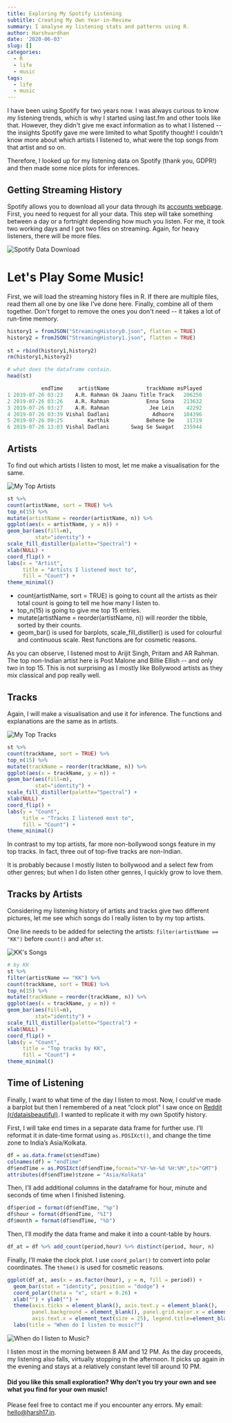 ```yaml
---
title: Exploring My Spotify Listening
subtitle: Creating My Own Year-in-Review
summary: I analyse my listening stats and patterns using R.
author: Harshvardhan
date: '2020-06-03'
slug: []
categories:
  - R
  - life
  - music
tags:
  - life
  - music
---
```


I have been using Spotify for two years now. I was always curious to know my listening trends, which is why I started using last.fm and other tools like that. However, they didn't give me exact information as to what I listened -- the insights Spotify gave me were limited to what Spotify thought! I couldn't know more about which artists I listened to, what were the top songs from that artist and so on.

Therefore, I looked up for my listening data on Spotify (thank you, GDPR!) and then made some nice plots for inferences.

## Getting Streaming History

Spotify allows you to download all your data through its [accounts webpage](https://www.spotify.com/us/account/privacy/). First, you need to request for all your data. This step will take something between a day or a fortnight depending how much you listen. For me, it took two working days and I got two files on streaming. Again, for heavy listeners, there will be more files.

![Spotify Data Download](images/Screenshot%202021-06-18%20at%2012.10.41%20AM.png)

# Let's Play Some Music!

First, we will load the streaming history files in R. If there are multiple files, read them all one by one like I've done here. Finally, combine all of them together. Don't forget to remove the ones you don't need -- it takes a lot of run-time memory.


```r
history1 = fromJSON("StreamingHistory0.json", flatten = TRUE)
history2 = fromJSON("StreamingHistory1.json", flatten = TRUE)
 
st = rbind(history1,history2)
rm(history1,history2)

# what does the dataframe contain.
head(st)

           endTime     artistName            trackName msPlayed
1 2019-07-26 03:23    A.R. Rahman Ok Jaanu Title Track   206250
2 2019-07-26 03:26    A.R. Rahman            Enna Sona   213632
3 2019-07-26 03:27    A.R. Rahman             Jee Lein    42292
4 2019-07-26 03:39 Vishal Dadlani              Adhoore   104396
5 2019-07-26 09:25        Karthik            Behene De    11719
6 2019-07-26 13:03 Vishal Dadlani       Swag Se Swagat   235944
```

## Artists

To find out which artists I listen to most, let me make a visualisation for the same.

![My Top Artists](images/artists.png)

  ```r
  st %>%
  count(artistName, sort = TRUE) %>%
  top_n(15) %>%
  mutate(artistName = reorder(artistName, n)) %>%
  ggplot(aes(x = artistName, y = n)) +
  geom_bar(aes(fill=n),   
           stat="identity") +
  scale_fill_distiller(palette="Spectral") +
  xlab(NULL) +
  coord_flip() +
  labs(x = "Artist",
       title = "Artists I listened most to",
       fill = "Count") +
  theme_minimal()
  ```
  * count(artistName, sort = TRUE) is going to count all the artists as their total count is going to tell me how many I listen to.
  * top_n(15) is going to give me top 15 entries.
  * mutate(artistName = reorder(artistName, n)) will reorder the tibble, sorted by their counts.
  * geom_bar() is used for barplots, scale_fill_distiller() is used for colourful and continuous scale. Rest functions are for cosmetic reasons.

As you can observe, I listened most to Arijit Singh, Pritam and AR Rahman. The top non-Indian artist here is Post Malone and Billie Ellish -- and only two in top 15. This is not surprising as I mostly like Bollywood artists as they mix classical and pop really well.

## Tracks

Again, I will make a visualisation and use it for inference. The functions and explanations are the same as in artists.

  ![My Top Tracks](images/tracks.png)

  
  ```r
  st %>%
  count(trackName, sort = TRUE) %>%
  top_n(15) %>%
  mutate(trackName = reorder(trackName, n)) %>%
  ggplot(aes(x = trackName, y = n)) +
  geom_bar(aes(fill=n),   
           stat="identity") +
  scale_fill_distiller(palette="Spectral") +
  xlab(NULL) +
  coord_flip() +
  labs(y = "Count",
       title = "Tracks I listened most to",
       fill = "Count") +
  theme_minimal()
  ```

In contrast to my top artists, far more non-bollywood songs feature in my top tracks. In fact, three out of top-five tracks are non-Indian.

It is probably because I mostly listen to bollywood and a select few from other genres; but when I do listen other genres, I quickly grow to love them.

## Tracks by Artists

Considering my listening history of artists and tracks give two different pictures, let me see which songs do I really listen to by my top artists.

One line needs to be added for selecting the artists: `filter(artistName == "KK")` before `count()` and after `st`.

  ![KK's Songs](images/kk.png)
  
  ```r
  # by KK
  st %>%
  filter(artistName == "KK") %>%
  count(trackName, sort = TRUE) %>%
  top_n(15) %>%
  mutate(trackName = reorder(trackName, n)) %>%
  ggplot(aes(x = trackName, y = n)) +
  geom_bar(aes(fill=n),   
           stat="identity") +
  scale_fill_distiller(palette="Spectral") +
  xlab(NULL) +
  coord_flip() +
  labs(y = "Count",
       title = "Top tracks by KK",
       fill = "Count") +
  theme_minimal()
  ```

## Time of Listening

Finally, I want to what time of the day I listen to most. Now, I could’ve made a barplot but then I remembered of a neat “clock plot” I saw once on [Reddit (r/dataisbeautiful)](https://www.reddit.com/r/dataisbeautiful/). I wanted to replicate it with my own Spotify history.

First, I will take end times in a separate data frame for further use. I’ll reformat it in date-time format using `as.POSIXct()`, and change the time zone to India’s Asia/Kolkata.


```r
df = as.data.frame(st$endTime)
colnames(df) = "endTime"
df$endTime = as.POSIXct(df$endTime,format="%Y-%m-%d %H:%M",tz="GMT")
attributes(df$endTime)$tzone = "Asia/Kolkata"
```

Then, I’ll add additional columns in the dataframe for hour, minute and seconds of time when I finished listening.


```r
df$period = format(df$endTime, "%p")
df$hour = format(df$endTime, "%I")
df$month = format(df$endTime, "%b")
```

Then, I’ll modify the data frame and make it into a count-table by hours.


```r
df_at = df %>% add_count(period,hour) %>% distinct(period, hour, n)
```

Finally, I’ll make the clock plot. I use `coord_polar()` to convert into polar coordinates. The `theme()` is used for cosmetic reasons.


```r
ggplot(df_at, aes(x = as.factor(hour), y = n, fill = period)) +
  geom_bar(stat = "identity", position = "dodge") +
  coord_polar(theta = "x", start = 0.26) +
  xlab("") + ylab("") +
  theme(axis.ticks = element_blank(), axis.text.y = element_blank(), 
        panel.background = element_blank(), panel.grid.major.x = element_line(colour="grey"),
        axis.text.x = element_text(size = 25), legend.title=element_blank()) +
  labs(title = "When do I listen to music?")
```

![When do I listen to Music?](images/listen_clock.png)

I listen most in the morning between 8 AM and 12 PM. As the day proceeds, my listening also falls, virtually stopping in the afternoon. It picks up again in the evening and stays at a relatively constant level till around 10 PM.

#### Did you like this small exploration? Why don't you try your own and see what you find for your own music!

Please feel free to contact me if you encounter any errors. My email: hello@harsh17.in.
